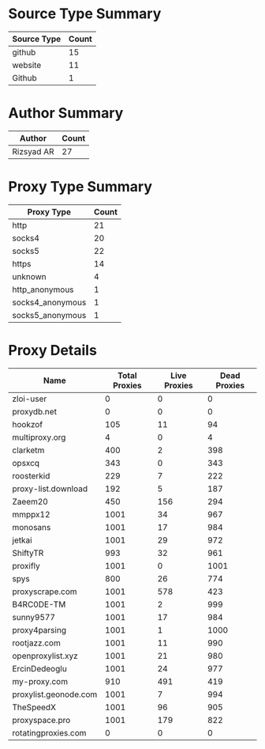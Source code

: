 # Source Type Summary

| Source Type | Count |
|-------------|-------|
| github | 15 |
| website | 11 |
| Github | 1 |


# Author Summary

| Author | Count |
|--------|-------|
| Rizsyad AR | 27 |


# Proxy Type Summary

| Proxy Type | Count |
|------------|-------|
| http | 21 |
| socks4 | 20 |
| socks5 | 22 |
| https | 14 |
| unknown | 4 |
| http_anonymous | 1 |
| socks4_anonymous | 1 |
| socks5_anonymous | 1 |


# Proxy Details

| Name | Total Proxies | Live Proxies | Dead Proxies |
|------|---------------|--------------|---------------|
| zloi-user | 0 | 0 | 0 |
| proxydb.net | 0 | 0 | 0 |
| hookzof | 105 | 11 | 94 |
| multiproxy.org | 4 | 0 | 4 |
| clarketm | 400 | 2 | 398 |
| opsxcq | 343 | 0 | 343 |
| roosterkid | 229 | 7 | 222 |
| proxy-list.download | 192 | 5 | 187 |
| Zaeem20 | 450 | 156 | 294 |
| mmppx12 | 1001 | 34 | 967 |
| monosans | 1001 | 17 | 984 |
| jetkai | 1001 | 29 | 972 |
| ShiftyTR | 993 | 32 | 961 |
| proxifly | 1001 | 0 | 1001 |
| spys | 800 | 26 | 774 |
| proxyscrape.com | 1001 | 578 | 423 |
| B4RC0DE-TM | 1001 | 2 | 999 |
| sunny9577 | 1001 | 17 | 984 |
| proxy4parsing | 1001 | 1 | 1000 |
| rootjazz.com | 1001 | 11 | 990 |
| openproxylist.xyz | 1001 | 21 | 980 |
| ErcinDedeoglu | 1001 | 24 | 977 |
| my-proxy.com | 910 | 491 | 419 |
| proxylist.geonode.com | 1001 | 7 | 994 |
| TheSpeedX | 1001 | 96 | 905 |
| proxyspace.pro | 1001 | 179 | 822 |
| rotatingproxies.com | 0 | 0 | 0 |
